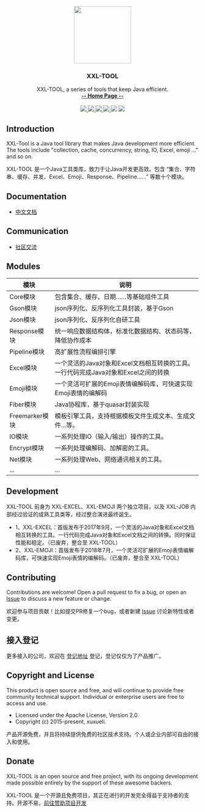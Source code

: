 <p align="center">
    <img src="https://www.xuxueli.com/doc/static/xxl-job/images/xxl-logo.jpg" width="150">
    <h3 align="center">XXL-TOOL</h3>
    <p align="center">
        XXL-TOOL, a series of tools that keep Java efficient.
        <br>
        <a href="https://www.xuxueli.com/xxl-tool/"><strong>-- Home Page --</strong></a>
        <br>
        <br>
        <a href="https://github.com/xuxueli/xxl-tool/actions">
            <img src="https://github.com/xuxueli/xxl-tool/workflows/Java%20CI/badge.svg" >
        </a>
        <a href="https://maven-badges.herokuapp.com/maven-central/com.xuxueli/xxl-tool/">
            <img src="https://maven-badges.herokuapp.com/maven-central/com.xuxueli/xxl-tool/badge.svg" >
        </a>
        <a href="https://github.com/xuxueli/xxl-tool/releases">
            <img src="https://img.shields.io/github/release/xuxueli/xxl-tool.svg" >
        </a>
        <a href="https://github.com/xuxueli/xxl-tool/">
            <img src="https://img.shields.io/github/stars/xuxueli/xxl-tool" >
        </a>
        <img src="https://img.shields.io/github/license/xuxueli/xxl-tool.svg" >
        <a href="https://www.xuxueli.com/page/donate.html">
            <img src="https://img.shields.io/badge/%24-donate-ff69b4.svg?style=flat-square" >
        </a>
    </p>    
</p>


## Introduction
XXL-Tool is a Java tool library that makes Java development more efficient. The tools include "collection, cache, concurrency, string, IO, Excel, emoji ..." and so on.

XXL-TOOL 是一个Java工具类库，致力于让Java开发更高效。包含 “集合、字符串、缓存、并发、Excel、Emoji、Response、Pipeline……” 等数十个模块。


## Documentation
- [中文文档](https://www.xuxueli.com/xxl-tool/)


## Communication

- [社区交流](https://www.xuxueli.com/page/community.html)


## Modules
模块 | 说明
--- | ---
Core模块 | 包含集合、缓存、日期……等基础组件工具
Gson模块 | json序列化、反序列化工具封装，基于Gson
Json模块 | json序列化、反序列化自研工具 
Response模块 | 统一响应数据结构体，标准化数据结构、状态码等，降低协作成本
Pipeline模块 | 高扩展性流程编排引擎
Excel模块 | 一个灵活的Java对象和Excel文档相互转换的工具。一行代码完成Java对象和Excel之间的转换
Emoji模块 | 一个灵活可扩展的Emoji表情编解码库，可快速实现Emoji表情的编解码
Fiber模块 | Java协程库，基于quasar封装实现
Freemarker模块 | 模板引擎工具，支持根据模板文件生成文本、生成文件…等。
IO模块 | 一系列处理IO（输入/输出）操作的工具。
Encrypt模块 | 一系列处理编解码、加解密的工具。
Net模块 | 一系列处理Web、网络通讯相关的工具。
... | ...


## Development
XXL-TOOL 前身为  XXL-EXCEL、XXL-EMOJI 两个独立项目，以及 XXL-JOB 内部经过验证的成熟工具类等，经过整合演进最终诞生。
- 1、XXL-EXCEL：首版发布于2017年9月，一个灵活的Java对象和Excel文档相互转换的工具。一行代码完成Java对象和Excel文档之间的转换。同时保证性能和稳定。（已废弃，整合至 XXL-TOOL）
- 2、XXL-EMOJI：首版发布于2018年7月，一个灵活可扩展的Emoji表情编解码库，可快速实现Emoji表情的编解码。（已废弃，整合至 XXL-TOOL）

## Contributing
Contributions are welcome! Open a pull request to fix a bug, or open an [Issue](https://github.com/xuxueli/xxl-tool/issues/) to discuss a new feature or change.

欢迎参与项目贡献！比如提交PR修复一个bug，或者新建 [Issue](https://github.com/xuxueli/xxl-tool/issues/) 讨论新特性或者变更。

## 接入登记
更多接入的公司，欢迎在 [登记地址](https://github.com/xuxueli/xxl-tool/issues/1 ) 登记，登记仅仅为了产品推广。


## Copyright and License
This product is open source and free, and will continue to provide free community technical support. Individual or enterprise users are free to access and use.

- Licensed under the Apache License, Version 2.0.
- Copyright (c) 2015-present, xuxueli.

产品开源免费，并且将持续提供免费的社区技术支持。个人或企业内部可自由的接入和使用。


## Donate
XXL-TOOL is an open source and free project, with its ongoing development made possible entirely by the support of these awesome backers.

XXL-TOOL 是一个开源且免费项目，其正在进行的开发完全得益于支持者的支持。开源不易，[前往赞助项目开发](https://www.xuxueli.com/page/donate.html )
